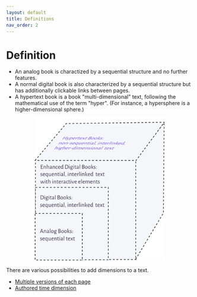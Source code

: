 ```yaml
---
layout: default
title: Definitions
nav_order: 2
---
```


#  Definition

* An analog book is charactized by a sequential structure and no further features.
* A normal digital book is also characterized by a sequential structure but has additionally clickable links between pages.
* A hypertext book is a book "multi-dimensional" text, following the mathematical use of the term "hyper". (For instance, a hypersphere is a higher-dimensional sphere.)


<p  style="font-size:12px;text-align:center;">
  <img alt="img-name" src="/assets/images/hyperbook3.svg" width="350">
</p>

There are various possibilities to add dimensions to a text.

* [Multiple versions of each page](/docs/features/perspectives/)
* [Authored time dimension](/docs/features/time/) 
